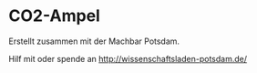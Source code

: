 # CO2-Ampel

Erstellt zusammen mit der Machbar Potsdam.

Hilf mit oder spende an http://wissenschaftsladen-potsdam.de/ 
